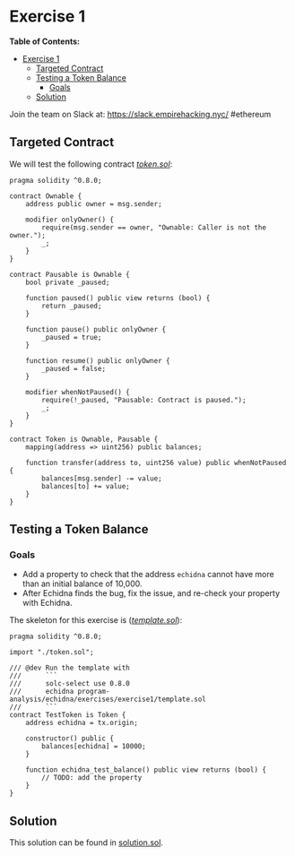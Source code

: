 # Exercise 1

**Table of Contents:**

- [Exercise 1](#exercise-1)
  - [Targeted Contract](#targeted-contract)
  - [Testing a Token Balance](#testing-a-token-balance)
    - [Goals](#goals)
  - [Solution](#solution)

Join the team on Slack at: https://slack.empirehacking.nyc/ #ethereum

## Targeted Contract

We will test the following contract _[token.sol](https://github.com/crytic/building-secure-contracts/tree/master/program-analysis/echidna/exercises/exercise1/token.sol)_:

```solidity
pragma solidity ^0.8.0;

contract Ownable {
    address public owner = msg.sender;

    modifier onlyOwner() {
        require(msg.sender == owner, "Ownable: Caller is not the owner.");
        _;
    }
}

contract Pausable is Ownable {
    bool private _paused;

    function paused() public view returns (bool) {
        return _paused;
    }

    function pause() public onlyOwner {
        _paused = true;
    }

    function resume() public onlyOwner {
        _paused = false;
    }

    modifier whenNotPaused() {
        require(!_paused, "Pausable: Contract is paused.");
        _;
    }
}

contract Token is Ownable, Pausable {
    mapping(address => uint256) public balances;

    function transfer(address to, uint256 value) public whenNotPaused {
        balances[msg.sender] -= value;
        balances[to] += value;
    }
}
```

## Testing a Token Balance

### Goals

- Add a property to check that the address `echidna` cannot have more than an initial balance of 10,000.
- After Echidna finds the bug, fix the issue, and re-check your property with Echidna.

The skeleton for this exercise is (_[template.sol](https://github.com/crytic/building-secure-contracts/tree/master/program-analysis/echidna/exercises/exercise1/template.sol)_):

````solidity
pragma solidity ^0.8.0;

import "./token.sol";

/// @dev Run the template with
///      ```
///      solc-select use 0.8.0
///      echidna program-analysis/echidna/exercises/exercise1/template.sol
///      ```
contract TestToken is Token {
    address echidna = tx.origin;

    constructor() public {
        balances[echidna] = 10000;
    }

    function echidna_test_balance() public view returns (bool) {
        // TODO: add the property
    }
}
````

## Solution

This solution can be found in [solution.sol](https://github.com/crytic/building-secure-contracts/tree/master/program-analysis/echidna/exercises/exercise1/solution.sol).
